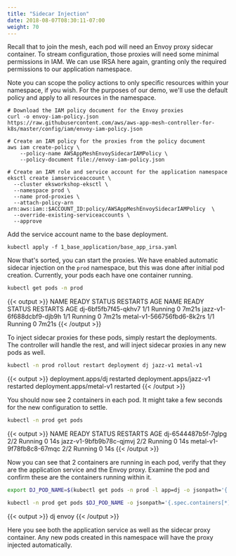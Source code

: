 ```yaml
---
title: "Sidecar Injection"
date: 2018-08-07T08:30:11-07:00
weight: 70
---
```


Recall that to join the mesh, each pod will need an Envoy proxy sidecar container. To stream configuration, those proxies will need some minimal permissions in IAM. We can use IRSA here again, granting only the required permissions to our application namespace.

Note you can scope the policy actions to only specific resources within your namespace, if you wish. For the purposes of our demo, we'll use the default policy and apply to all resources in the namespace.

```
# Download the IAM policy document for the Envoy proxies
curl -o envoy-iam-policy.json https://raw.githubusercontent.com/aws/aws-app-mesh-controller-for-k8s/master/config/iam/envoy-iam-policy.json

# Create an IAM policy for the proxies from the policy document
aws iam create-policy \
    --policy-name AWSAppMeshEnvoySidecarIAMPolicy \
    --policy-document file://envoy-iam-policy.json

# Create an IAM role and service account for the application namespace
eksctl create iamserviceaccount \
  --cluster eksworkshop-eksctl \
  --namespace prod \
  --name prod-proxies \
  --attach-policy-arn arn:aws:iam::$ACCOUNT_ID:policy/AWSAppMeshEnvoySidecarIAMPolicy  \
  --override-existing-serviceaccounts \
  --approve
```

Add the service account name to the base deployment.
```
kubectl apply -f 1_base_application/base_app_irsa.yaml
```

Now that's sorted, you can start the proxies. We have enabled automatic sidecar injection on the `prod` namespace, but this was done after initial pod creation. Currently, your pods each have one container running.

```bash
kubectl get pods -n prod
```

{{< output >}}
NAME                        READY   STATUS    RESTARTS   AGE
NAME                        READY   STATUS    RESTARTS   AGE
dj-6bf5fb7f45-qkhv7         1/1     Running   0          7m21s
jazz-v1-6f688dcbf9-djb9h    1/1     Running   0          7m21s
metal-v1-566756fbd6-8k2rs   1/1     Running   0          7m21s
{{< /output >}}

To inject sidecar proxies for these pods, simply restart the deployments. The controller will handle the rest, and will inject sidecar proxies in any new pods as well.

```bash
kubectl -n prod rollout restart deployment dj jazz-v1 metal-v1
```

{{< output >}}
deployment.apps/dj restarted
deployment.apps/jazz-v1 restarted
deployment.apps/metal-v1 restarted
{{< /output >}}

You should now see 2 containers in each pod. It might take a few seconds for the new configuration to settle.

```bash
kubectl -n prod get pods
```

{{< output >}}
NAME                       READY   STATUS    RESTARTS   AGE
dj-6544487b5f-7glpg        2/2     Running   0          14s
jazz-v1-9bfb9b78c-qjmvj    2/2     Running   0          14s
metal-v1-9f78fb8c8-67mqc   2/2     Running   0          14s
{{< /output >}}

Now you can see that 2 containers are running in each pod, verify that they are the application service and the Envoy proxy. Examine the pod and confirm these are the containers running within it.

```bash
export DJ_POD_NAME=$(kubectl get pods -n prod -l app=dj -o jsonpath='{.items[].metadata.name}')

kubectl -n prod get pods $DJ_POD_NAME -o jsonpath='{.spec.containers[*].name}'
```

{{< output >}}
dj envoy
{{< /output >}}

Here you see both the application service as well as the sidecar proxy container. Any new pods created in this namespace will have the proxy injected automatically.

